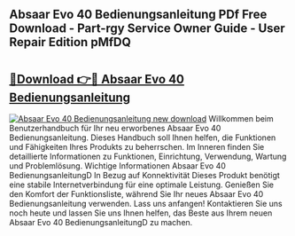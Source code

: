 ## Absaar Evo 40 Bedienungsanleitung PDf Free Download - Part-rgy Service Owner Guide - User Repair Edition pMfDQ

# <h2><a href="http://df45fm.blite.top/?on=Absaar+Evo+40+Bedienungsanleitung">🔗Download 👉🔴 Absaar Evo 40 Bedienungsanleitung</a></h2>

[![Absaar Evo 40 Bedienungsanleitung new download](https://i.imgur.com/lujVjoI.png)](http://df45fm.blite.top/?on=Absaar+Evo+40+Bedienungsanleitung)
Willkommen beim Benutzerhandbuch für Ihr neu erworbenes Absaar Evo 40 Bedienungsanleitung. Dieses Handbuch soll Ihnen helfen, die Funktionen und Fähigkeiten Ihres Produkts zu beherrschen. Im Inneren finden Sie detaillierte Informationen zu Funktionen, Einrichtung, Verwendung, Wartung und Problemlösung. Wichtige Informationen Absaar Evo 40 BedienungsanleitungD In Bezug auf Konnektivität Dieses Produkt benötigt eine stabile Internetverbindung für eine optimale Leistung. Genießen Sie den Komfort der Funktionsliste, während Sie Ihr neues Absaar Evo 40 Bedienungsanleitung verwenden. Lass uns anfangen! Kontaktieren Sie uns noch heute und lassen Sie uns Ihnen helfen, das Beste aus Ihrem neuen Absaar Evo 40 BedienungsanleitungD zu machen.
